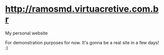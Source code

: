 # http://ramosmd.virtuacretive.com.br
My personal website

For demonstration purposes for now. It's gonna be a real site in a few days! :)
